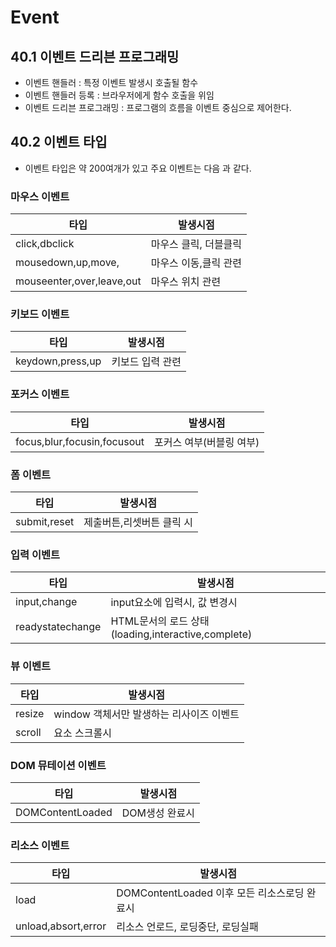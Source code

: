 # Event

## 40.1 이벤트 드리븐 프로그래밍

- 이벤트 핸들러 : 특정 이벤트 발생시 호출될 함수
- 이벤트 핸들러 등록 : 브라우저에게 함수 호출을 위임
- 이벤트 드리븐 프로그래밍 : 프로그램의 흐름을 이벤트 중심으로 제어한다.

## 40.2 이벤트 타입

- 이벤트 타입은 약 200여개가 있고 주요 이벤트는 다음 과 같다.

### 마우스 이벤트

| 타입                      | 발생시점              |
| ------------------------- | --------------------- |
| click,dbclick             | 마우스 클릭, 더블클릭 |
| mousedown,up,move,        | 마우스 이동,클릭 관련 |
| mouseenter,over,leave,out | 마우스 위치 관련      |

### 키보드 이벤트

| 타입             | 발생시점         |
| ---------------- | ---------------- |
| keydown,press,up | 키보드 입력 관련 |

### 포커스 이벤트

| 타입                        | 발생시점                 |
| --------------------------- | ------------------------ |
| focus,blur,focusin,focusout | 포커스 여부(버블링 여부) |

### 폼 이벤트

| 타입         | 발생시점                  |
| ------------ | ------------------------- |
| submit,reset | 제출버튼,리셋버튼 클릭 시 |

### 입력 이벤트

| 타입             | 발생시점                                           |
| ---------------- | -------------------------------------------------- |
| input,change     | input요소에 입력시, 값 변경시                      |
| readystatechange | HTML문서의 로드 상태(loading,interactive,complete) |

### 뷰 이벤트

| 타입   | 발생시점                                 |
| ------ | ---------------------------------------- |
| resize | window 객체서만 발생하는 리사이즈 이벤트 |
| scroll | 요소 스크롤시                            |

### DOM 뮤테이션 이벤트

| 타입             | 발생시점       |
| ---------------- | -------------- |
| DOMContentLoaded | DOM생성 완료시 |

### 리소스 이벤트

| 타입                | 발생시점                                     |
| ------------------- | -------------------------------------------- |
| load                | DOMContentLoaded 이후 모든 리소스로딩 완료시 |
| unload,absort,error | 리소스 언로드, 로딩중단, 로딩실패            |
